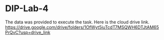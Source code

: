 # DIP-Lab-4
The data was provided to execute the task. Here is the cloud drive link.
https://drive.google.com/drive/folders/1OfWyt5iuTcdT7MSQWH6DTJtAM65PrQvC?usp=drive_link

